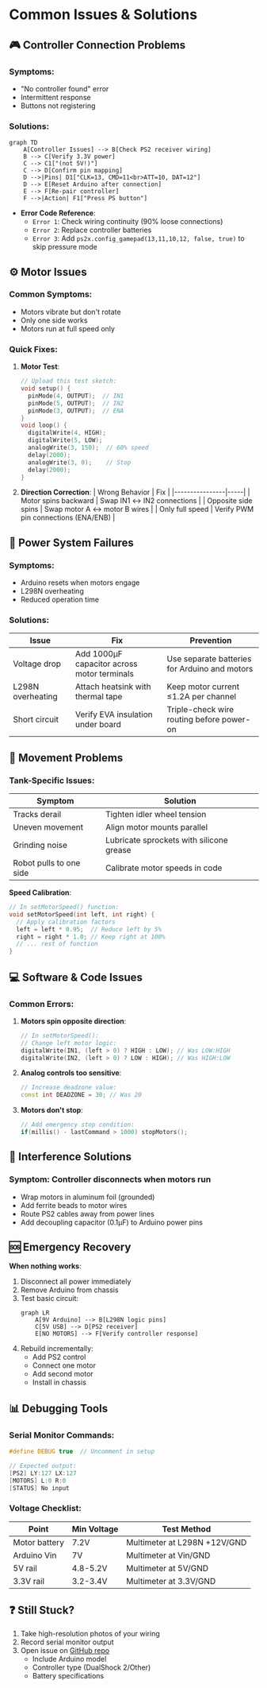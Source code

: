# Common Issues & Solutions

## 🎮 Controller Connection Problems
### Symptoms:
- "No controller found" error
- Intermittent response
- Buttons not registering

### Solutions:

```mermaid
graph TD
    A[Controller Issues] --> B[Check PS2 receiver wiring]
    B --> C[Verify 3.3V power]
    C --> C1["(not 5V!)"]
    C --> D[Confirm pin mapping]
    D -->|Pins| D1["CLK=13, CMD=11<br>ATT=10, DAT=12"]
    D --> E[Reset Arduino after connection]
    E --> F[Re-pair controller]
    F -->|Action| F1["Press PS button"]
```

- **Error Code Reference**:
  - `Error 1`: Check wiring continuity (90% loose connections)
  - `Error 2`: Replace controller batteries
  - `Error 3`: Add `ps2x.config_gamepad(13,11,10,12, false, true)` to skip pressure mode

## ⚙️ Motor Issues
### Common Symptoms:
- Motors vibrate but don't rotate
- Only one side works
- Motors run at full speed only

### Quick Fixes:
1. **Motor Test**:
   ```cpp
   // Upload this test sketch:
   void setup() {
     pinMode(4, OUTPUT);  // IN1
     pinMode(5, OUTPUT);  // IN2
     pinMode(3, OUTPUT);  // ENA
   }
   void loop() {
     digitalWrite(4, HIGH);
     digitalWrite(5, LOW);
     analogWrite(3, 150);  // 60% speed
     delay(2000);
     analogWrite(3, 0);    // Stop
     delay(2000);
   }
   ```

2. **Direction Correction**:
   | Wrong Behavior | Fix |
   |----------------|-----|
   | Motor spins backward | Swap IN1 ↔ IN2 connections |
   | Opposite side spins | Swap motor A ↔ motor B wires |
   | Only full speed | Verify PWM pin connections (ENA/ENB) |

## 🔋 Power System Failures
### Symptoms:
- Arduino resets when motors engage
- L298N overheating
- Reduced operation time

### Solutions:
| Issue | Fix | Prevention |
|-------|-----|------------|
| Voltage drop | Add 1000μF capacitor across motor terminals | Use separate batteries for Arduino and motors |
| L298N overheating | Attach heatsink with thermal tape | Keep motor current ≤1.2A per channel |
| Short circuit | Verify EVA insulation under board | Triple-check wire routing before power-on |

## 🤖 Movement Problems
### Tank-Specific Issues:
| Symptom | Solution |
|---------|----------|
| Tracks derail | Tighten idler wheel tension |
| Uneven movement | Align motor mounts parallel |
| Grinding noise | Lubricate sprockets with silicone grease |
| Robot pulls to one side | Calibrate motor speeds in code |

**Speed Calibration**:
```cpp
// In setMotorSpeed() function:
void setMotorSpeed(int left, int right) {
  // Apply calibration factors
  left = left * 0.95;  // Reduce left by 5%
  right = right * 1.0; // Keep right at 100%
  // ... rest of function
}
```

## 💻 Software & Code Issues
### Common Errors:
1. **Motors spin opposite direction**:
   ```cpp
   // In setMotorSpeed():
   // Change left motor logic:
   digitalWrite(IN1, (left > 0) ? HIGH : LOW); // Was LOW:HIGH
   digitalWrite(IN2, (left > 0) ? LOW : HIGH); // Was HIGH:LOW
   ```

2. **Analog controls too sensitive**:
   ```cpp
   // Increase deadzone value:
   const int DEADZONE = 30; // Was 20
   ```

3. **Motors don't stop**:
   ```cpp
   // Add emergency stop condition:
   if(millis() - lastCommand > 1000) stopMotors();
   ```

## 📶 Interference Solutions
### Symptom: Controller disconnects when motors run
- Wrap motors in aluminum foil (grounded)
- Add ferrite beads to motor wires
- Route PS2 cables away from power lines
- Add decoupling capacitor (0.1μF) to Arduino power pins

## 🆘 Emergency Recovery
**When nothing works**:
1. Disconnect all power immediately
2. Remove Arduino from chassis
3. Test basic circuit:
   ```mermaid
   graph LR
       A[9V Arduino] --> B[L298N logic pins]
       C[5V USB] --> D[PS2 receiver]
       E[NO MOTORS] --> F[Verify controller response]
   ```
4. Rebuild incrementally:
   - Add PS2 control
   - Connect one motor
   - Add second motor
   - Install in chassis

## 📊 Debugging Tools
### Serial Monitor Commands:
```cpp
#define DEBUG true  // Uncomment in setup

// Expected output:
[PS2] LY:127 LX:127
[MOTORS] L:0 R:0
[STATUS] No input
```

### Voltage Checklist:
| Point | Min Voltage | Test Method |
|-------|-------------|-------------|
| Motor battery | 7.2V | Multimeter at L298N +12V/GND |
| Arduino Vin | 7V | Multimeter at Vin/GND |
| 5V rail | 4.8-5.2V | Multimeter at 5V/GND |
| 3.3V rail | 3.2-3.4V | Multimeter at 3.3V/GND |

## ❓ Still Stuck?
1. Take high-resolution photos of your wiring
2. Record serial monitor output
3. Open issue on [GitHub repo](https://github.com/yourusername/project-repo)
   - Include Arduino model
   - Controller type (DualShock 2/Other)
   - Battery specifications
